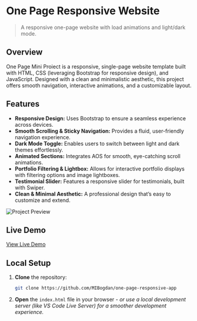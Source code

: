 # One Page Responsive Website
> A responsive one-page website with load animations and light/dark mode.

## Overview
One Page Mini Proiect is a responsive, single-page website template built with HTML, CSS (leveraging Bootstrap for responsive design), and JavaScript. Designed with a clean and minimalistic aesthetic, this project offers smooth navigation, interactive animations, and a customizable layout.

## Features
- **Responsive Design:** Uses Bootstrap to ensure a seamless experience across devices.
- **Smooth Scrolling & Sticky Navigation:** Provides a fluid, user-friendly navigation experience.
- **Dark Mode Toggle:** Enables users to switch between light and dark themes effortlessly.
- **Animated Sections:** Integrates AOS for smooth, eye-catching scroll animations.
- **Portfolio Filtering & Lightbox:** Allows for interactive portfolio displays with filtering options and image lightboxes.
- **Testimonial Slider:** Features a responsive slider for testimonials, built with Swiper.
- **Clean & Minimal Aesthetic:** A professional design that’s easy to customize and extend.

![Project Preview](preview.png)

## Live Demo
[View Live Demo](https://marius-bogdan.com/projects/one-page-responsive-app/)

## Local Setup
1. **Clone** the repository:
   ```bash
   git clone https://github.com/MIBogdan/one-page-responsive-app
2. **Open** the `index.html` file in your browser
   *- or use a local development server (like VS Code Live Server) for a smoother development experience.*
